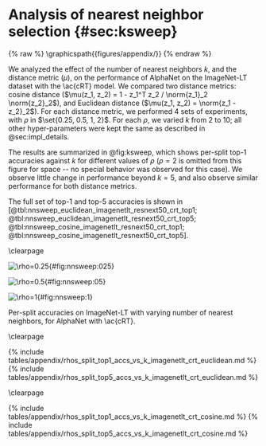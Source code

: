 # Analysis of nearest neighbor selection {#sec:ksweep}

{% raw %}
\graphicspath{{figures/appendix/}}
{% endraw %}

We analyzed the effect of the number of nearest neighbors $k$, and the
distance metric ($\mu$), on the performance of AlphaNet on the
ImageNet-LT dataset with the \ac{cRT} model. We compared two distance
metrics: cosine distance ($\mu(z_1, z_2) = 1 - z_1^T z_2 / \norm{z_1}_2
\norm{z_2}_2$), and Euclidean distance ($\mu(z_1, z_2) = \norm{z_1 -
z_2}_2$). For each distance metric, we performed 4 sets of experiments,
with $\rho$ in $\set{0.25, 0.5, 1, 2}$. For each $\rho$, we varied $k$
from 2 to 10; all other hyper-parameters were kept the same as described
in @sec:impl_details.

The results are summarized in @fig:ksweep, which shows per-split top-1
accuracies against $k$ for different values of $\rho$ ($\rho=2$ is
omitted from this figure for space -- no special behavior was observed
for this case). We observe little change in performance beyond $k=5$,
and also observe similar performance for both distance metrics.

The full set of top-1 and top-5 accuracies is shown in
[@tbl:nnsweep_euclidean_imagenetlt_resnext50_crt_top1;
@tbl:nnsweep_euclidean_imagenetlt_resnext50_crt_top5;
@tbl:nnsweep_cosine_imagenetlt_resnext50_crt_top1;
@tbl:nnsweep_cosine_imagenetlt_resnext50_crt_top5].

\clearpage

<div id="fig:ksweep">

![$\rho=0.25$](figures/appendix/euclidean_cosine_split_accs_vs_k_imagenetlt_crt_rho_025){#fig:nnsweep:025}

![$\rho=0.5$](figures/appendix/euclidean_cosine_split_accs_vs_k_imagenetlt_crt_rho_05){#fig:nnsweep:05}

![$\rho=1$](figures/appendix/euclidean_cosine_split_accs_vs_k_imagenetlt_crt_rho_1){#fig:nnsweep:1}

Per-split accuracies on ImageNet-LT with varying number of nearest
neighbors, for AlphaNet with \ac{cRT}.

</div>

\clearpage

{% include tables/appendix/rhos_split_top1_accs_vs_k_imagenetlt_crt_euclidean.md %}
{% include tables/appendix/rhos_split_top5_accs_vs_k_imagenetlt_crt_euclidean.md %}

\clearpage

{% include tables/appendix/rhos_split_top1_accs_vs_k_imagenetlt_crt_cosine.md %}
{% include tables/appendix/rhos_split_top5_accs_vs_k_imagenetlt_crt_cosine.md %}
